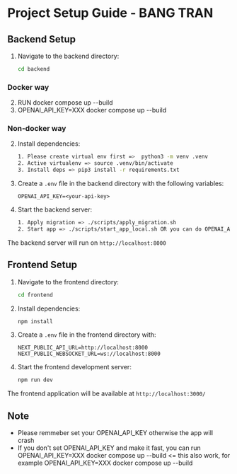 # Project Setup Guide - BANG TRAN

## Backend Setup

1. Navigate to the backend directory:
   ```bash
   cd backend
   ```
### Docker way
2. RUN docker compose up --build 
3. OPENAI_API_KEY=XXX docker compose up --build

### Non-docker way
2. Install dependencies:
   ```bash
   1. Please create virtual env first =>  python3 -m venv .venv  
   2. Active virtualenv => source .venv/bin/activate
   3. Install deps => pip3 install -r requirements.txt
   ```

3. Create a `.env` file in the backend directory with the following variables:
   ```
   OPENAI_API_KEY=<your-api-key>
   ```

4. Start the backend server:
   ```bash
   1. Apply migration => ./scripts/apply_migration.sh
   2. Start app => ./scripts/start_app_local.sh OR you can do OPENAI_API_KEY=XXX ./scripts/start_app_local.sh
   ```

The backend server will run on `http://localhost:8000`

## Frontend Setup

1. Navigate to the frontend directory:
   ```bash
   cd frontend
   ```

2. Install dependencies:
   ```bash
   npm install
   ```

3. Create a `.env` file in the frontend directory with:
   ```
   NEXT_PUBLIC_API_URL=http://localhost:8000
   NEXT_PUBLIC_WEBSOCKET_URL=ws://localhost:8000
   ```

4. Start the frontend development server:
   ```bash
   npm run dev
   ```

The frontend application will be available at `http://localhost:3000/`

## Note
- Please remmeber set your OPENAI_API_KEY otherwise the app will crash
- If you don't set OPENAI_API_KEY and make it fast, you can run OPENAI_API_KEY=XXX docker compose up --build <= this also work, for example
   OPENAI_API_KEY=XXX docker compose up --build